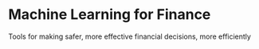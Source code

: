 # Machine Learning for Finance
Tools for making safer, more effective financial decisions, more efficiently
